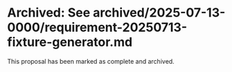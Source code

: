 # Archived: See archived/2025-07-13-0000/requirement-20250713-fixture-generator.md

This proposal has been marked as complete and archived.
